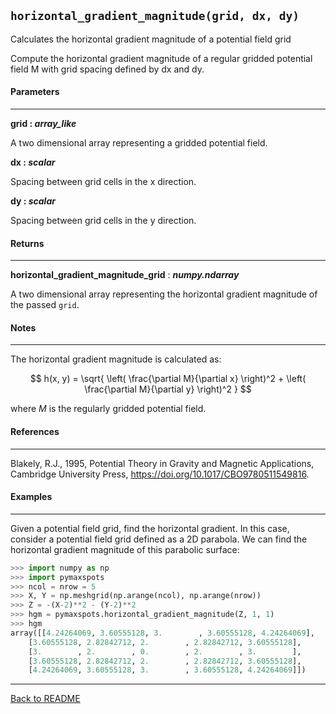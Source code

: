 ## `horizontal_gradient_magnitude(grid, dx, dy)`

Calculates the horizontal gradient magnitude of a potential field grid

Compute the horizontal gradient magnitude of a regular gridded potential
field M with grid spacing defined by dx and dy.

#### Parameters
----------
**grid : _array_like_**

A two dimensional array representing a gridded potential field.

**dx : _scalar_**

Spacing between grid cells in the x direction.

**dy : _scalar_**

Spacing between grid cells in the y direction.

#### Returns
-------
**horizontal_gradient_magnitude_grid** : **_numpy.ndarray_**

A two dimensional array representing the horizontal
gradient magnitude of the passed ``grid``.

#### Notes
-----
The horizontal gradient magnitude is calculated as:

$$
    h(x, y) = \sqrt{
        \left( \frac{\partial M}{\partial x} \right)^2
        + \left( \frac{\partial M}{\partial y} \right)^2
    }
$$

where $M$ is the regularly gridded potential field.

#### References
----------
Blakely, R.J., 1995, Potential Theory in Gravity and Magnetic Applications, Cambridge University Press, <https://doi.org/10.1017/CBO9780511549816>.

#### Examples
----------

Given a potential field grid, find the horizontal gradient.  In this case,
consider a potential field grid defined as a 2D parabola.  We can find the
horizontal gradient magnitude of this parabolic surface:

```python
>>> import numpy as np
>>> import pymaxspots
>>> ncol = nrow = 5
>>> X, Y = np.meshgrid(np.arange(ncol), np.arange(nrow))
>>> Z = -(X-2)**2 - (Y-2)**2
>>> hgm = pymaxspots.horizontal_gradient_magnitude(Z, 1, 1)
>>> hgm
array([[4.24264069, 3.60555128, 3.        , 3.60555128, 4.24264069],
    [3.60555128, 2.82842712, 2.        , 2.82842712, 3.60555128],
    [3.        , 2.        , 0.        , 2.        , 3.        ],
    [3.60555128, 2.82842712, 2.        , 2.82842712, 3.60555128],
    [4.24264069, 3.60555128, 3.        , 3.60555128, 4.24264069]])
```

----------
[Back to README](../README.md)
